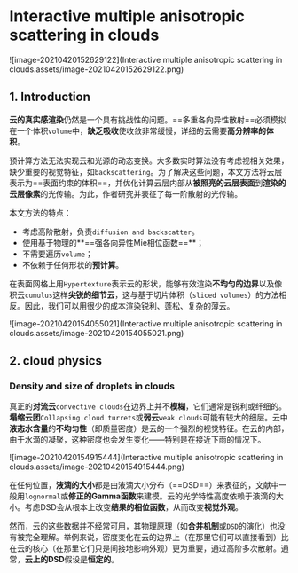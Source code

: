 # Interactive multiple anisotropic scattering in clouds

![image-20210420152629122](Interactive multiple anisotropic scattering in clouds.assets/image-20210420152629122.png)



## 1. Introduction

**云的真实感渲染**仍然是一个具有挑战性的问题。==多重各向异性散射==必须模拟在一个体积`volume`中，**缺乏吸收**使收敛非常缓慢，详细的云需要**高分辨率的体积**。

预计算方法无法实现云和光源的动态变换。大多数实时算法没有考虑视相关效果，缺少重要的视觉特征，如`backscattering`。为了解决这些问题，本文方法将云层表示为==表面约束的体积==，并优化计算云层内部从**被照亮的云层表面**到**渲染的云层像素**的光传输。为此，作者研究并表征了每一阶散射的光传输。

本文方法的特点：

- 考虑高阶散射，负责`diffusion and backscatter`。
- 使用基于物理的**==强各向异性Mie相位函数==**；
- 不需要遍历`volume`；
- 不依赖于任何形状的**预计算**。

在表面网格上用`Hypertexture`表示云的形状，能够有效渲染**不均匀的边界**以及像积云`cumulus`这样**尖锐的细节云**，这与基于切片体积（`sliced volumes`）的方法相反。因此，我们可以用很少的成本渲染锐利、蓬松、复杂的薄云。

![image-20210420154055021](Interactive multiple anisotropic scattering in clouds.assets/image-20210420154055021.png)



## 2. cloud physics

### Density and size of droplets in clouds

真正的**对流云**`convective clouds`在边界上并不**模糊**，它们通常是锐利或纤细的。**塌缩云团**`Collapsing cloud turrets`或**弱云**`weak clouds`可能有较大的细层。云中**液态水含量**的**不均匀性**（即质量密度）是云的一个强烈的视觉特征。在云的内部，由于水滴的凝聚，这种密度也会发生变化——特别是在接近下雨的情况下。

![image-20210420154915444](Interactive multiple anisotropic scattering in clouds.assets/image-20210420154915444.png)

在任何位置，**液滴的大小**都是由液滴大小分布（==DSD==）来表征的，文献中一般用`lognormal`或**修正的Gamma函数**来建模。云的光学特性高度依赖于液滴的大小。考虑DSD会从根本上改变**结果的相位函数**，从而改变**视觉外观**。

然而，云的这些数据并不经常可用，其物理原理（如**合并机制**或`DSD`的演化）也没有被完全理解。举例来说，密度变化在云的边界上（在那里它们可以直接看到）比在云的核心（在那里它们只是间接地影响外观）更为重要，通过高阶多次散射。通常，**云上的DSD**假设是**恒定的**。


